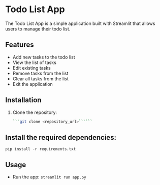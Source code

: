 # Todo List App

The Todo List App is a simple application built with Streamlit that allows users to manage their todo list.

## Features

- Add new tasks to the todo list
- View the list of tasks
- Edit existing tasks
- Remove tasks from the list
- Clear all tasks from the list
- Exit the application

## Installation

1. Clone the repository:

   ```bash
   ```git clone <repository_url>``````

## Install the required dependencies:
```pip install -r requirements.txt```

## Usage
* Run the app:
```streamlit run app.py```
